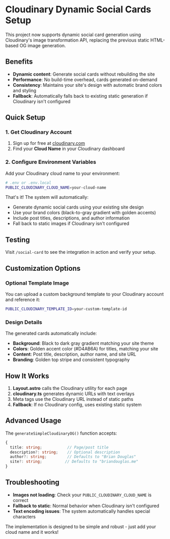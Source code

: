 # Cloudinary Dynamic Social Cards Setup

This project now supports dynamic social card generation using Cloudinary's image transformation API, replacing the previous static HTML-based OG image generation.

## Benefits

- **Dynamic content**: Generate social cards without rebuilding the site
- **Performance**: No build-time overhead, cards generated on-demand
- **Consistency**: Maintains your site's design with automatic brand colors and styling
- **Fallback**: Automatically falls back to existing static generation if Cloudinary isn't configured

## Quick Setup

### 1. Get Cloudinary Account
1. Sign up for free at [cloudinary.com](https://cloudinary.com)
2. Find your **Cloud Name** in your Cloudinary dashboard

### 2. Configure Environment Variables
Add your Cloudinary cloud name to your environment:

```bash
# .env or .env.local
PUBLIC_CLOUDINARY_CLOUD_NAME=your-cloud-name
```

That's it! The system will automatically:
- Generate dynamic social cards using your existing site design
- Use your brand colors (black-to-gray gradient with golden accents)
- Include post titles, descriptions, and author information
- Fall back to static images if Cloudinary isn't configured

## Testing

Visit `/social-card` to see the integration in action and verify your setup.

## Customization Options

### Optional Template Image
You can upload a custom background template to your Cloudinary account and reference it:

```bash
PUBLIC_CLOUDINARY_TEMPLATE_ID=your-custom-template-id
```

### Design Details
The generated cards automatically include:
- **Background**: Black to dark gray gradient matching your site theme
- **Colors**: Golden accent color (#D4AB6A) for titles, matching your site
- **Content**: Post title, description, author name, and site URL
- **Branding**: Golden top stripe and consistent typography

## How It Works

1. **Layout.astro** calls the Cloudinary utility for each page
2. **cloudinary.ts** generates dynamic URLs with text overlays
3. Meta tags use the Cloudinary URL instead of static paths
4. **Fallback**: If no Cloudinary config, uses existing static system

## Advanced Usage

The `generateSimpleCloudinaryOG()` function accepts:
```typescript
{
  title: string;           // Page/post title
  description?: string;    // Optional description
  author?: string;         // Defaults to "Brian Douglas"
  site?: string;          // Defaults to "briandouglas.me"
}
```

## Troubleshooting

- **Images not loading**: Check your `PUBLIC_CLOUDINARY_CLOUD_NAME` is correct
- **Fallback to static**: Normal behavior when Cloudinary isn't configured
- **Text encoding issues**: The system automatically handles special characters

The implementation is designed to be simple and robust - just add your cloud name and it works!